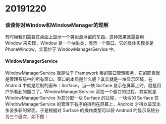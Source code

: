 # 20191220
### 谈谈你对Window和WindowManager的理解

有时候我们需要在桌面上显示一个类似悬浮窗的东西，这种效果就需要用 Window 来实现，Window 是一个抽象类，表示一个窗口，它的具体实现类是 PhoneWindow，实现位于 WindowManagerService 中。

#### WindowManagerService
WindowManagerService 就是位于 Framework 层的窗口管理服务，它的职责就是管理系统中的所有窗口。窗口的本质是什么呢？其实就是一块显示区域，在 Android 中就是绘制的画布：Surface，当一块 Surface 显示在屏幕上时，就是用户所看到的窗口了。WindowManagerService 添加一个窗口的过程，其实就是 WindowManagerService 为其分配一块 Surface 的过程，一块块的 Surface 在 WindowManagerService 的管理下有序的排列在屏幕上，Android 才得以呈现出多姿多彩的界面。于是根据对 Surface 的操作类型可以将 Android 的显示系统分为三个层次，如下图：

